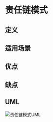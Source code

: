 # 责任链模式

## 定义

## 适用场景

## 优点

## 缺点

## UML

![责任链模式UML](https://ws1.sinaimg.cn/large/7ebba446ly1fz1unfvsznj20y20migo8.jpg)